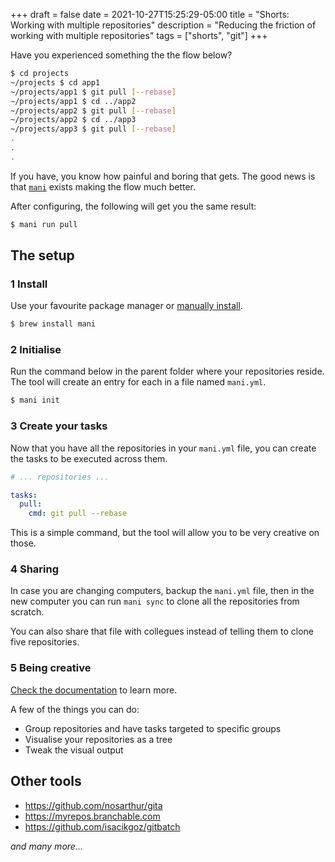 +++ 
draft = false
date = 2021-10-27T15:25:29-05:00
title = "Shorts: Working with multiple repositories"
description = "Reducing the friction of working with multiple repositories"
tags = ["shorts", "git"]
+++

Have you experienced something the the flow below?

```bash
$ cd projects
~/projects $ cd app1
~/projects/app1 $ git pull [--rebase]
~/projects/app1 $ cd ../app2
~/projects/app2 $ git pull [--rebase]
~/projects/app2 $ cd ../app3
~/projects/app3 $ git pull [--rebase]
.
.
.
```

If you have, you know how painful and boring that gets. The good news is that
[`mani`][mani] exists making the flow much better.

After configuring, the following will get you the same result:

```bash
$ mani run pull
```

## The setup

### 1 Install

Use your favourite package manager or [manually install][mani_manual_install].

```bash
$ brew install mani
```

### 2 Initialise

Run the command below in the parent folder where your repositories reside. The
tool will create an entry for each in a file named `mani.yml`.

```bash
$ mani init
```

### 3 Create your tasks

Now that you have all the repositories in your `mani.yml` file, you can create
the tasks to be executed across them.

```yaml
# ... repositories ...

tasks:
  pull:
    cmd: git pull --rebase
```

This is a simple command, but the tool will allow you to be very creative on
those.

### 4 Sharing

In case you are changing computers, backup the `mani.yml` file, then in the new
computer you can run `mani sync` to clone all the repositories from scratch.

You can also share that file with collegues instead of telling them to clone
five repositories.

### 5 Being creative

[Check the documentation][mani_docs] to learn more.

A few of the things you can do:

- Group repositories and have tasks targeted to specific groups
- Visualise your repositories as a tree
- Tweak the visual output

## Other tools

- https://github.com/nosarthur/gita
- https://myrepos.branchable.com
- https://github.com/isacikgoz/gitbatch

_and many more..._

[gr]: https://github.com/mixu/gr
[comby]: https://comby.dev
[mani]: https://github.com/alajmo/mani
[mani_manual_install]: https://github.com/alajmo/mani#installation
[mani_docs]: https://manicli.com/examples
